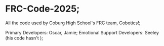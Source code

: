 # FRC-Code-2025;
All the code used by Coburg High School's FRC team, Cobotics!;

Primary Developers: Oscar, Jamie;
Emotional Support Developers: Seeley (his code hasn't );


